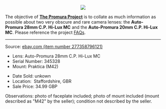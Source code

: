 <p align="center">
   <img src="https://user-images.githubusercontent.com/110672536/183131595-afeb1dec-1c84-436c-9a50-90468f9ec3ec.png">
</p>

<p>
   The objective of <b><a href="https://github.com/martbetz/The-Promura-Project/blob/main/README.md">The Promura Project</a></b> is to collate as much information as possible about two very obscure and rare camera lenses: the <b>Auto-Promura 28mm C.P. Hi-Lux MC</b> and the <b>Auto-Promura 20mm C.P. Hi-Lux MC</b>. Please reference the project <a href="https://github.com/martbetz/The-Promura-Project/blob/main/FAQs.md">FAQs</a>.

---

Source: [ebay.com (item number 277358796121)](https://www.ebay.co.uk/itm/277358796121)

- Lens: Auto-Promura 28mm C.P. Hi-Lux MC
- Serial Number: 345328
- Mount: Praktica (M42)

[]()

- Date Sold: unkown
- Location:  Staffordshire, GBR
- Sale Price: 34.99 GBP
  
[]()

Observations: photo of faceplate included; photo of mount included (mount described as "M42" by the seller); condition not described by the seller.



